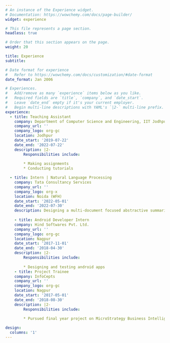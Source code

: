 ```yaml
---
# An instance of the Experience widget.
# Documentation: https://wowchemy.com/docs/page-builder/
widget: experience

# This file represents a page section.
headless: true

# Order that this section appears on the page.
weight: 20

title: Experience
subtitle:

# Date format for experience
#   Refer to https://wowchemy.com/docs/customization/#date-format
date_format: Jan 2006

# Experiences.
#   Add/remove as many `experience` items below as you like.
#   Required fields are `title`, `company`, and `date_start`.
#   Leave `date_end` empty if it's your current employer.
#   Begin multi-line descriptions with YAML's `|2-` multi-line prefix.
experience:
  - title: Teaching Assistant
    company: Department of Computer Science and Engineering, IIT Jodhpur
    company_url: ''
    company_logo: org-gc
    location: Jodhpur
    date_start: '2019-07-22'
    date_end: '2022-07-22'
    description: |2-
        Responsibilities include:
        
        * Making assignments
        * Conducting tutorials

  - title: Intern | Natural Language Processing
    company: Tata Consultancy Services
    company_url: ''
    company_logo: org-x
    location: Noida (WFH)
    date_start: '2022-05-01'
    date_end: '2022-07-30'
    description: Designing a multi-document focused abstractive summarization of documents
    
    - title: Android Developer Intern
    company: Hind Softwares Pvt. Ltd.
    company_url: ''
    company_logo: org-gc
    location: Nagpur
    date_start: '2017-11-01'
    date_end: '2018-04-30'
    description: |2-
        Responsibilities include:
        
        * Designing and testing android apps
    - title: Project Trainee
    company: InfoCepts
    company_url: ''
    company_logo: org-gc
    location: Nagpur
    date_start: '2017-05-01'
    date_end: '2018-08-30'
    description: |2-
        Responsibilities include:
        
        * Pursued final year project on MicroStrategy Business Intelligence

design:
  columns: '1'
---
```

